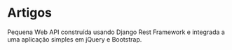 # Artigos
Pequena Web API construída usando Django Rest Framework e integrada a uma aplicação simples em jQuery e Bootstrap.
